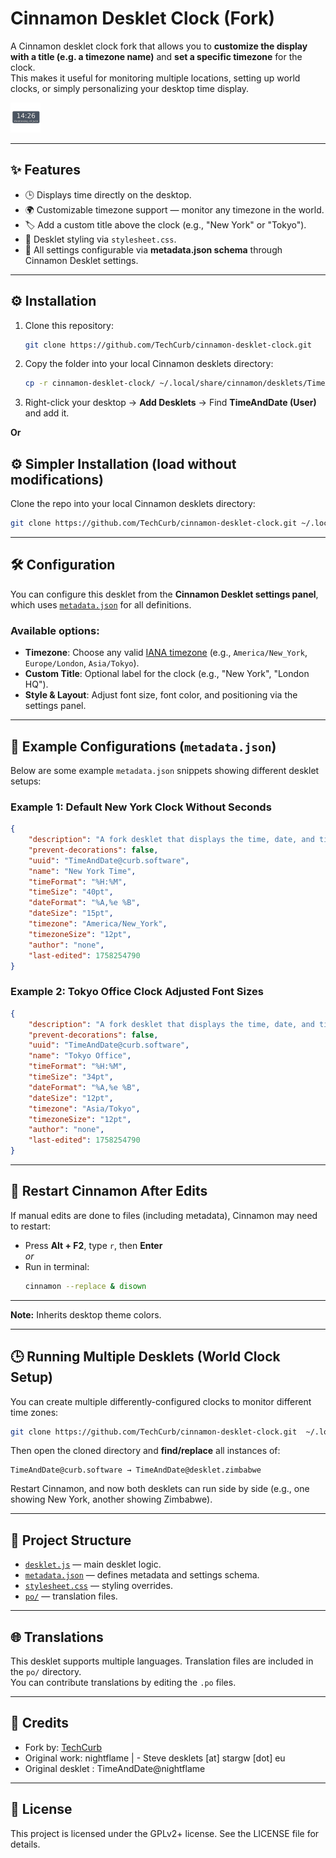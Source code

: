 # Cinnamon Desklet Clock (Fork)

A Cinnamon desklet clock fork that allows you to **customize the display with a title (e.g. a timezone name)** and **set a specific timezone** for the clock.  
This makes it useful for monitoring multiple locations, setting up world clocks, or simply personalizing your desktop time display.

![screenshot placeholder](icon.png)

---

## ✨ Features

- 🕒 Displays time directly on the desktop.
- 🌍 Customizable timezone support — monitor any timezone in the world.
- 🏷️ Add a custom title above the clock (e.g., "New York" or "Tokyo").
- 🎨 Desklet styling via `stylesheet.css`.
- 🔧 All settings configurable via **metadata.json schema** through Cinnamon Desklet settings.

---

## ⚙️ Installation

1. Clone this repository:
   ```bash
   git clone https://github.com/TechCurb/cinnamon-desklet-clock.git
   ```
2. Copy the folder into your local Cinnamon desklets directory:
   ```bash
   cp -r cinnamon-desklet-clock/ ~/.local/share/cinnamon/desklets/TimeAndDate@curb.software
   ```
3. Right-click your desktop → **Add Desklets** → Find **TimeAndDate (User)** and add it.  

**Or**

## ⚙️ Simpler Installation (load without modifications)
Clone the repo into your local Cinnamon desklets directory:
   ```bash
   git clone https://github.com/TechCurb/cinnamon-desklet-clock.git ~/.local/share/cinnamon/desklets/TimeAndDate@curb.software
   ```

---

## 🛠️ Configuration

You can configure this desklet from the **Cinnamon Desklet settings panel**, which uses [`metadata.json`](metadata.json) for all definitions.  

### Available options:
- **Timezone**: Choose any valid [IANA timezone](https://en.wikipedia.org/wiki/List_of_tz_database_time_zones) (e.g., `America/New_York`, `Europe/London`, `Asia/Tokyo`).
- **Custom Title**: Optional label for the clock (e.g., "New York", "London HQ").
- **Style & Layout**: Adjust font size, font color, and positioning via the settings panel.

---

## 📖 Example Configurations (`metadata.json`)

Below are some example `metadata.json` snippets showing different desklet setups:

### Example 1: Default New York Clock Without Seconds
```json
{
    "description": "A fork desklet that displays the time, date, and timezone",
    "prevent-decorations": false,
    "uuid": "TimeAndDate@curb.software",
    "name": "New York Time",
    "timeFormat": "%H:%M",
    "timeSize": "40pt",
    "dateFormat": "%A,%e %B",
    "dateSize": "15pt",
    "timezone": "America/New_York",
    "timezoneSize": "12pt",
    "author": "none",
    "last-edited": 1758254790
}

```

### Example 2: Tokyo Office Clock Adjusted Font Sizes
```json
{
    "description": "A fork desklet that displays the time, date, and timezone",
    "prevent-decorations": false,
    "uuid": "TimeAndDate@curb.software",
    "name": "Tokyo Office",
    "timeFormat": "%H:%M",
    "timeSize": "34pt",
    "dateFormat": "%A,%e %B",
    "dateSize": "12pt",
    "timezone": "Asia/Tokyo",
    "timezoneSize": "12pt",
    "author": "none",
    "last-edited": 1758254790
}
```

---

## 🔄 Restart Cinnamon After Edits

If manual edits are done to files (including metadata), Cinnamon may need to restart:  
- Press **Alt + F2**, type `r`, then **Enter**  
_or_  
- Run in terminal:  
  ```bash
  cinnamon --replace & disown
  ```

---

**Note:** Inherits desktop theme colors.

---

## 🕒 Running Multiple Desklets (World Clock Setup)

You can create multiple differently-configured clocks to monitor different time zones:

```bash
git clone https://github.com/TechCurb/cinnamon-desklet-clock.git  ~/.local/share/cinnamon/desklets/TimeAndDate@desklet.zimbabwe
```

Then open the cloned directory and **find/replace** all instances of:

```
TimeAndDate@curb.software → TimeAndDate@desklet.zimbabwe
```

Restart Cinnamon, and now both desklets can run side by side (e.g., one showing New York, another showing Zimbabwe).

---

## 📂 Project Structure

- [`desklet.js`](desklet.js) — main desklet logic.
- [`metadata.json`](metadata.json) — defines metadata and settings schema.
- [`stylesheet.css`](stylesheet.css) — styling overrides.
- [`po/`](po/) — translation files.

---

## 🌐 Translations

This desklet supports multiple languages. Translation files are included in the `po/` directory.  
You can contribute translations by editing the `.po` files.

---

## 🙌 Credits


- Fork by: [TechCurb](https://github.com/TechCurb)
- Original work: nightflame | - Steve desklets [at] stargw [dot] eu
- Original desklet : TimeAndDate@nightflame

---

## 📜 License

This project is licensed under the GPLv2+ license. See the LICENSE file for details.

